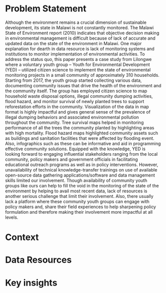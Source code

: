 # Problem Statement

Although the environment remains a crucial dimension of sustainable development, its state in Malawi is not constantly monitored. The Malawi State of Environment report (2010) indicates that objective decision making in environmental management is difficult because of lack of accurate and updated data on the state of the environment in Malawi. One major explanation for dearth in data resource is lack of monitoring systems and institutions to monitor implementation of environmental activities. To address the status quo, this paper presents a case study from Lilongwe where a voluntary youth group – Youth for Environmental Development (YED) – utilized citizen science to implement the state of environmental monitoring projects in a small community of approximately 310 households. Starting from 2017, the youth group started collecting various data, documenting community issues that drive the health of the environment and the community itself.  The group has employed citizen science to map household waste disposal options, illegal community dumping activities, flood hazard, and monitor survival of newly planted trees to support reforestation efforts in the community.  Visualization of the data in map format is highly impactful and gives general sense of the prevalence of illegal dumping behaviors and associated environmental pollution throughout the community. Tree survival maps helped in monitoring performance of all the trees the community planted by highlighting areas with high mortality. Flood hazard maps highlighted community assets such as buildings and sanitation facilities that were affected by flooding event. Also, infographics such as these can be informative and aid in programming effective community solutions. Equipped with the knowledge, YED is looking forward to engaging influential stakeholders ranging from   the local community, policy makers and government officials in facilitating educational outreach programs as well as in policy interventions. However, unavailability of technical knowledge-transfer trainings on use of available open-source data gathering applications/software and data management skills limited our involvement. Though availability of community youth groups like ours can help to fill the void in the monitoring of the state of the environment by helping to avail most recent data, lack of resources is another serious challenge that limit their involvement. Also, there usually lack a platform where these community youth groups can engage with policy makers and, share their field experiences to help sharpening policy formulation and therefore making their involvement more impactful at all levels. 

# Context
# Data Resources
# Key insights
